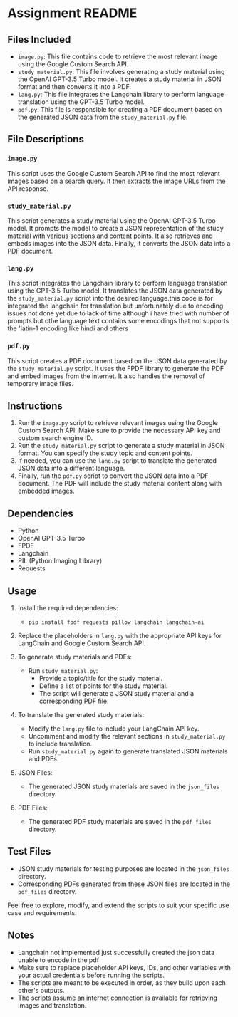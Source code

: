 # Assignment README

## Files Included

- `image.py`: This file contains code to retrieve the most relevant image using the Google Custom Search API.
- `study_material.py`: This file involves generating a study material using the OpenAI GPT-3.5 Turbo model. It creates a study material in JSON format and then converts it into a PDF.
- `lang.py`: This file integrates the Langchain library to perform language translation using the GPT-3.5 Turbo model.
- `pdf.py`: This file is responsible for creating a PDF document based on the generated JSON data from the `study_material.py` file.

## File Descriptions

### `image.py`

This script uses the Google Custom Search API to find the most relevant images based on a search query. It then extracts the image URLs from the API response.

### `study_material.py`

This script generates a study material using the OpenAI GPT-3.5 Turbo model. It prompts the model to create a JSON representation of the study material with various sections and content points. It also retrieves and embeds images into the JSON data. Finally, it converts the JSON data into a PDF document.

### `lang.py`

This script integrates the Langchain library to perform language translation using the GPT-3.5 Turbo model. It translates the JSON data generated by the `study_material.py` script into the desired language.this code is for integrated the langchain for translation but unfortunately due to encoding issues not done yet due to lack of time although i have tried with number of prompts but othe language text contains some encodings that not supports the 'latin-1 encoding like hindi and others

### `pdf.py`

This script creates a PDF document based on the JSON data generated by the `study_material.py` script. It uses the FPDF library to generate the PDF and embed images from the internet. It also handles the removal of temporary image files.

## Instructions

1. Run the `image.py` script to retrieve relevant images using the Google Custom Search API. Make sure to provide the necessary API key and custom search engine ID.
2. Run the `study_material.py` script to generate a study material in JSON format. You can specify the study topic and content points.
3. If needed, you can use the `lang.py` script to translate the generated JSON data into a different language.
4. Finally, run the `pdf.py` script to convert the JSON data into a PDF document. The PDF will include the study material content along with embedded images.

## Dependencies

- Python
- OpenAI GPT-3.5 Turbo
- FPDF
- Langchain
- PIL (Python Imaging Library)
- Requests
## Usage

1. Install the required dependencies:
   - `pip install fpdf requests pillow langchain langchain-ai`

2. Replace the placeholders in `lang.py` with the appropriate API keys for LangChain and Google Custom Search API.

3. To generate study materials and PDFs:

   - Run `study_material.py`:
     - Provide a topic/title for the study material.
     - Define a list of points for the study material.
     - The script will generate a JSON study material and a corresponding PDF file.

4. To translate the generated study materials:

   - Modify the `lang.py` file to include your LangChain API key.
   - Uncomment and modify the relevant sections in `study_material.py` to include translation.
   - Run `study_material.py` again to generate translated JSON materials and PDFs.

5. JSON Files:
   - The generated JSON study materials are saved in the `json_files` directory.

6. PDF Files:
   - The generated PDF study materials are saved in the `pdf_files` directory.

## Test Files

- JSON study materials for testing purposes are located in the `json_files` directory.
- Corresponding PDFs generated from these JSON files are located in the `pdf_files` directory.

Feel free to explore, modify, and extend the scripts to suit your specific use case and requirements.
## Notes
- Langchain not implemented just successfully created the json data unable to encode in the pdf
- Make sure to replace placeholder API keys, IDs, and other variables with your actual credentials before running the scripts.
- The scripts are meant to be executed in order, as they build upon each other's outputs.
- The scripts assume an internet connection is available for retrieving images and translation.
